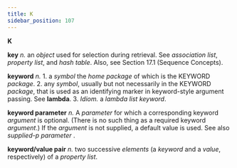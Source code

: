 ```yaml
---
title: K
sidebar_position: 107
---
```


**K** 

**key** *n.* an *object* used for selection during retrieval. See *association list*, *property list*, and *hash table*. Also, see Section 17.1 (Sequence Concepts). 

**keyword** *n.* 1. a *symbol* the *home package* of which is the KEYWORD *package*. 2. any *symbol*, usually but not necessarily in the KEYWORD *package*, that is used as an identifying marker in keyword-style argument passing. See **lambda**. 3. *Idiom.* a *lambda list keyword*. 

**keyword parameter** *n.* A *parameter* for which a corresponding keyword *argument* is optional. (There is no such thing as a required keyword *argument*.) If the *argument* is not supplied, a default value is used. See also *supplied-p parameter* . 

**keyword/value pair** *n.* two successive *elements* (a *keyword* and a *value*, respectively) of a *property list*. 

